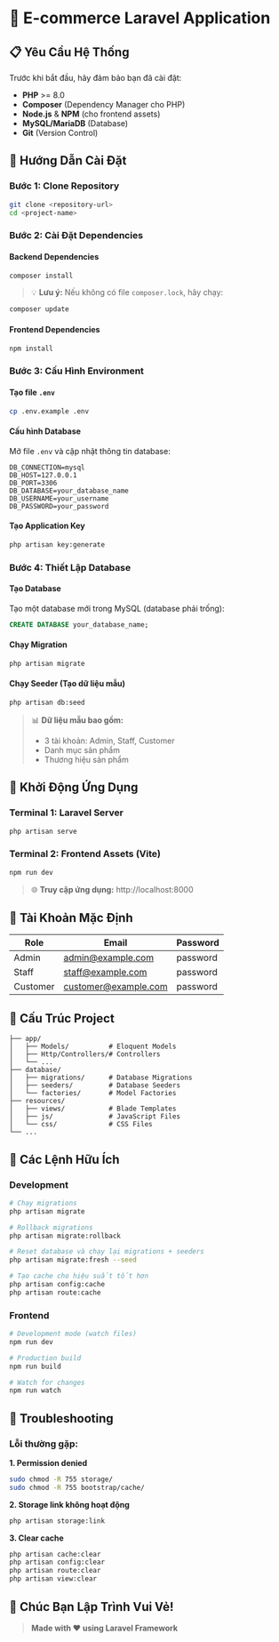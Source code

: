 # 🛒 E-commerce Laravel Application

## 📋 Yêu Cầu Hệ Thống

Trước khi bắt đầu, hãy đảm bảo bạn đã cài đặt:

-   **PHP** >= 8.0
-   **Composer** (Dependency Manager cho PHP)
-   **Node.js** & **NPM** (cho frontend assets)
-   **MySQL/MariaDB** (Database)
-   **Git** (Version Control)

## 🚀 Hướng Dẫn Cài Đặt

### Bước 1: Clone Repository

```bash
git clone <repository-url>
cd <project-name>
```

### Bước 2: Cài Đặt Dependencies

#### Backend Dependencies

```bash
composer install
```

> 💡 **Lưu ý:** Nếu không có file `composer.lock`, hãy chạy:

```bash
composer update
```

#### Frontend Dependencies

```bash
npm install
```

### Bước 3: Cấu Hình Environment

#### Tạo file `.env`

```bash
cp .env.example .env
```

#### Cấu hình Database

Mở file `.env` và cập nhật thông tin database:

```env
DB_CONNECTION=mysql
DB_HOST=127.0.0.1
DB_PORT=3306
DB_DATABASE=your_database_name
DB_USERNAME=your_username
DB_PASSWORD=your_password
```

#### Tạo Application Key

```bash
php artisan key:generate
```

### Bước 4: Thiết Lập Database

#### Tạo Database

Tạo một database mới trong MySQL (database phải trống):

```sql
CREATE DATABASE your_database_name;
```

#### Chạy Migration

```bash
php artisan migrate
```

#### Chạy Seeder (Tạo dữ liệu mẫu)

```bash
php artisan db:seed
```

> 📊 **Dữ liệu mẫu bao gồm:**
>
> -   3 tài khoản: Admin, Staff, Customer
> -   Danh mục sản phẩm
> -   Thương hiệu sản phẩm

## 🎯 Khởi Động Ứng Dụng

### Terminal 1: Laravel Server

```bash
php artisan serve
```

### Terminal 2: Frontend Assets (Vite)

```bash
npm run dev
```

> 🌐 **Truy cập ứng dụng:** http://localhost:8000

## 👥 Tài Khoản Mặc Định

| Role     | Email                | Password |
| -------- | -------------------- | -------- |
| Admin    | admin@example.com    | password |
| Staff    | staff@example.com    | password |
| Customer | customer@example.com | password |

## 📁 Cấu Trúc Project

```
├── app/
│   ├── Models/          # Eloquent Models
│   ├── Http/Controllers/# Controllers
│   └── ...
├── database/
│   ├── migrations/      # Database Migrations
│   ├── seeders/         # Database Seeders
│   └── factories/       # Model Factories
├── resources/
│   ├── views/           # Blade Templates
│   ├── js/              # JavaScript Files
│   └── css/             # CSS Files
└── ...
```

## 🔧 Các Lệnh Hữu Ích

### Development

```bash
# Chạy migrations
php artisan migrate

# Rollback migrations
php artisan migrate:rollback

# Reset database và chạy lại migrations + seeders
php artisan migrate:fresh --seed

# Tạo cache cho hiệu suất tốt hơn
php artisan config:cache
php artisan route:cache
```

### Frontend

```bash
# Development mode (watch files)
npm run dev

# Production build
npm run build

# Watch for changes
npm run watch
```

## 🐛 Troubleshooting

### Lỗi thường gặp:

**1. Permission denied**

```bash
sudo chmod -R 755 storage/
sudo chmod -R 755 bootstrap/cache/
```

**2. Storage link không hoạt động**

```bash
php artisan storage:link
```

**3. Clear cache**

```bash
php artisan cache:clear
php artisan config:clear
php artisan route:clear
php artisan view:clear
```

## 🎉 Chúc Bạn Lập Trình Vui Vẻ!

> **Made with ❤️ using Laravel Framework**
